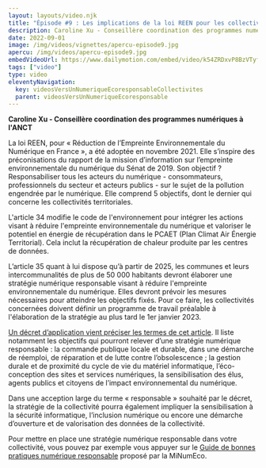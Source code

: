 ```yaml
---
layout: layouts/video.njk
title: "Épisode #9 : Les implications de la loi REEN pour les collectivités territoriales"
description: Caroline Xu - Conseillère coordination des programmes numériques à l'ANCT revient sur les articles 34 et 35 concernant un numérique plus responsable pour les collectivités locales.
date: 2022-09-01
image: /img/videos/vignettes/apercu-episode9.jpg
apercu: /img/videos/apercu-episode9.jpg
embedVideoUrl: https://www.dailymotion.com/embed/video/k54ZRDxvP8BzVTyfLKU
tags: ["video"]
type: video
eleventyNavigation:
  key: videosVersUnNumeriqueEcoresponsableCollectivites
  parent: videosVersUnNumeriqueEcoresponsable
---
```


**Caroline Xu - Conseillère coordination des programmes numériques à l'ANCT**

La loi REEN, pour « Réduction de l’Empreinte Environnementale du Numérique en France », a été adoptée en novembre 2021. Elle s’inspire des préconisations du rapport de la mission d’information sur l’empreinte environnementale du numérique du Sénat de 2019. Son objectif ? Responsabiliser tous les acteurs du numérique - consommateurs, professionnels du secteur et acteurs publics - sur le sujet de la pollution engendrée par le numérique. Elle comprend 5 objectifs, dont le dernier qui concerne les collectivités territoriales.

L'article 34 modifie le code de l'environnement pour intégrer les actions visant à réduire l'empreinte environnementale du numérique  et valoriser le potentiel en énergie de récupération dans le PCAET (Plan Climat Air Énergie Territorial). Cela inclut la récupération de chaleur produite par les centres de données.

L’article 35 quant à lui dispose qu’à partir de 2025, les communes et leurs intercommunalités de plus de 50 000 habitants devront élaborer une stratégie numérique responsable visant à réduire l'empreinte environnementale du numérique. Elles devront prévoir les mesures nécessaires pour atteindre les objectifs fixés. Pour ce faire, les collectivités concernées doivent définir un programme de travail préalable à l'élaboration de la stratégie au plus tard le 1er janvier 2023.

[Un décret d’application vient préciser les termes de cet article](https://www.legifrance.gouv.fr/jorf/id/JORFTEXT000046113741). Il liste notamment les objectifs qui pourront relever d’une stratégie numérique responsable : la commande publique locale et durable, dans une démarche de réemploi, de réparation et de lutte contre l’obsolescence ; la gestion durale et de proximité du cycle de vie du matériel informatique, l’éco-conception des sites et services numériques, la sensibilisation des élus, agents publics et citoyens de l’impact environnemental du numérique. 

Dans une acception large du terme « responsable » souhaité par le décret, la stratégie de la collectivité pourra également impliquer la sensibilisation à la sécurité informatique, l’inclusion numérique ou encore une démarche d’ouverture et de valorisation des données de la collectivité.

Pour mettre en place une stratégie numérique responsable dans votre collectivité, vous pouvez par exemple vous appuyer sur le [Guide de bonnes pratiques numérique responsable](/publications/bonnes-pratiques/) proposé par la MiNumEco.
